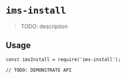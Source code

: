 # `ims-install`

> TODO: description

## Usage

```
const imsInstall = require('ims-install');

// TODO: DEMONSTRATE API
```
